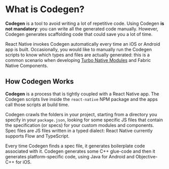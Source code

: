# What is Codegen?

**Codegen** is a tool to avoid writing a lot of repetitive code. Using Codegen **is not mandatory**: you can write all the generated code manually. However, Codegen generates scaffolding code that could save you a lot of time.

React Native invokes Codegen automatically every time an iOS or Android app is built. Occasionally, you would like to manually run the Codegen scripts to know which types and files are actually generated: this is a common scenario when developing [Turbo Native Modules](https://reactnative.dev/docs/turbo-native-modules-introduction) and Fabric Native Components.

<!-- TODO: Add links to TM and FC -->

## How Codegen Works

**Codegen** is a process that is tightly coupled with a React Native app. The Codegen scripts live inside the `react-native` NPM package and the apps call those scripts at build time.

Codegen crawls the folders in your project, starting from a directory you specify in your `package.json`, looking for some specific JS files that contain the specification (or specs) for your custom modules and components. Spec files are JS files written in a typed dialect: React Native currently supports Flow and TypeScript.

Every time Codegen finds a spec file, it generates boilerplate code associated with it. Codegen generates some C++ glue-code and then it generates platform-specific code, using Java for Android and Objective-C++ for iOS.
